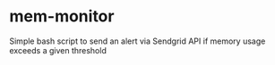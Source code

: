 # mem-monitor
Simple bash script to send an alert via Sendgrid API if memory usage exceeds a given threshold
